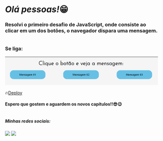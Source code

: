## <h1><em>Olá pessoas!</em>😁</h1> 


<h3>Resolvi o primeiro desafio de JavaScript, onde consiste ao clicar em um dos botões, o navegador dispara uma mensagem.</h3>

# 
<h3>Se liga:</h3>

<img src= "img\readme.png">

🔥<a href="https://desafios-js-4g4a.vercel.app/">Deploy</a>

<h4>Espero que gostem e aguardem os novos capítulos!!😎😉</h4>

#

<h5> Minhas redes sociais:</h5>  
    <div> 
        <a href=https://www.instagram.com/pedrorochaducks target="_blank"><img src="https://img.shields.io/badge/-Instagram-%23E4405F?style=for-the-badge&logo=instagram&logoColor=white" target="_blank"></a>
        <a href="https://www.linkedin.com/in/pedrohrocha16" target="_blank"><img src="https://img.shields.io/badge/-LinkedIn-%230077B5?style=for-the-badge&logo=linkedin&logoColor=white" target="_blank"></a> 
    </div>
